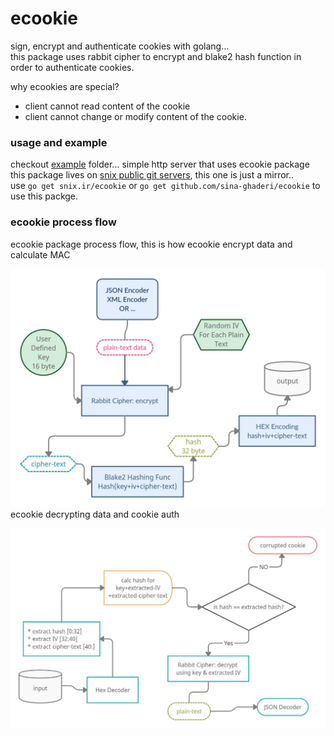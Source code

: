 # ecookie
sign, encrypt and authenticate cookies with golang...   
this package uses rabbit cipher to encrypt and blake2 hash function in order to authenticate cookies.

why ecookies are special? 
- client cannot read content of the cookie
- client cannot change or modify content of the cookie.

### usage and example
checkout [example](example/) folder... simple http server that uses ecookie package 
this package lives on [snix public git servers](https://git.snix.ir/), this one is just a mirror..  
use `go get snix.ir/ecookie` or `go get github.com/sina-ghaderi/ecookie` to use this packge.


### ecookie process flow
ecookie package process flow, this is how ecookie encrypt data and calculate MAC  

![Encrypt](encrypt.jpg)  
ecookie decrypting data and cookie auth 

![Decrypt](decrypt.jpg)  
